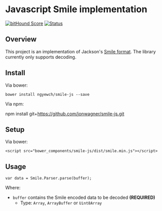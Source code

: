 Javascript Smile implementation
===============================

[![bitHound Score](https://www.bithound.io/github/ngyewch/smile-js/badges/score.svg)](https://www.bithound.io/github/ngyewch/smile-js)
[![Status](https://img.shields.io/badge/status-alpha-red.svg)](https://img.shields.io/badge/status-alpha-red.svg)


Overview
--------

This project is an implementation of Jackson's [Smile format](http://wiki.fasterxml.com/SmileFormat). The library currently only supports decoding.

Install
-------
Via bower:

	bower install ngyewch/smile-js --save

Via npm:

  npm install git+https://github.com/jonwagner/smile-js.git

Setup
-----
Via bower:

	<script src="bower_components/smile-js/dist/smile.min.js"></script>

Usage
-----

    var data = Smile.Parser.parse(buffer);

Where:

* ``buffer`` contains the Smile encoded data to be decoded **(REQUIRED)**
  * Type: ``Array``, ``ArrayBuffer`` or ``Uint8Array``
